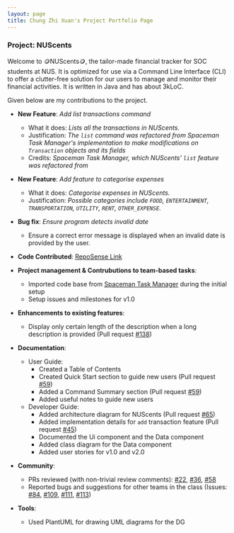 ```yaml
---
layout: page
title: Chung Zhi Xuan's Project Portfolio Page
---
```

### Project: NUScents

Welcome to 🪙NUScents🪙, the tailor-made financial tracker for SOC students at NUS. It is optimized for use via a 
Command Line Interface (CLI) to offer a clutter-free solution for our users to manage and monitor their financial 
activities. It is written in Java and has about 3kLoC.

Given below are my contributions to the project.

* **New Feature**: *Add list transactions command*
    * What it does: *Lists all the transactions in NUScents.*
    * Justification: *The `list` command was refactored from Spaceman Task Manager's implementation to make modifications on `Transaction` objects and its fields*
    * Credits: *Spaceman Task Manager, which NUScents' `list` feature was refactored from*


* **New Feature**: *Add feature to categorise expenses*
    * What it does: *Categorise expenses in NUScents.*
    * Justification: *Possible categories include `FOOD`, `ENTERTAINMENT`, `TRANSPORTATION`, `UTILITY`, `RENT`, 
  `OTHER_EXPENSE`.*


* **Bug fix**: *Ensure program detects invalid date*
  * Ensure a correct error message is displayed when an invalid date is provided by the user.


* **Code Contributed**: [RepoSense Link](https://nus-cs2113-ay2324s1.github.io/tp-dashboard/?search=&sort=groupTitle&sortWithin=title&timeframe=commit&mergegroup=&groupSelect=groupByRepos&breakdown=true&checkedFileTypes=docs~functional-code~test-code&since=2023-09-22&tabOpen=true&tabType=authorship&tabAuthor=spaceman03&tabRepo=AY2324S1-CS2113-T18-4%2Ftp%5Bmaster%5D&authorshipIsMergeGroup=false&authorshipFileTypes=docs~functional-code~test-code&authorshipIsBinaryFileTypeChecked=false&authorshipIsIgnoredFilesChecked=false)


* **Project management & Contrubutions to team-based tasks**:
    * Imported code base from [Spaceman Task Manager](https://github.com/spaceman03/ip/) during the initial setup
    * Setup issues and milestones for v1.0


* **Enhancements to existing features**:
    * Display only certain length of the description when a long description is provided (Pull request [\#138](https://github.com/AY2324S1-CS2113-T18-4/tp/pull/138))


* **Documentation**:
    * User Guide:
        * Created a Table of Contents 
        * Created Quick Start section to guide new users (Pull request [\#59](https://github.com/AY2324S1-CS2113-T18-4/tp/pull/59))
        * Added a Command Summary section (Pull request [\#59](https://github.com/AY2324S1-CS2113-T18-4/tp/pull/59))
        * Added useful notes to guide new users
    * Developer Guide:
        * Added architecture diagram for NUScents (Pull request [\#65](https://github.com/AY2324S1-CS2113-T18-4/tp/pull/65))
        * Added implementation details for `add` transaction feature (Pull request [\#45](https://github.com/AY2324S1-CS2113-T18-4/tp/pull/45))
        * Documented the Ui component and the Data component
        * Added class diagram for the Data component
        * Added user stories for v1.0 and v2.0


* **Community**:
    * PRs reviewed (with non-trivial review comments): [\#22](https://github.com/AY2324S1-CS2113-T18-4/tp/pull/22), [\#36](https://github.com/AY2324S1-CS2113-T18-4/tp/pull/36), [\#58](https://github.com/AY2324S1-CS2113-T18-4/tp/pull/36)
    * Reported bugs and suggestions for other teams in the class (Issues: [\#84](https://github.com/AY2324S1-CS2113-F11-3/tp/issues/84), [\#109](https://github.com/AY2324S1-CS2113-F11-3/tp/issues/109), [\#111](https://github.com/AY2324S1-CS2113-F11-3/tp/issues/111), [\#113](https://github.com/AY2324S1-CS2113-F11-3/tp/issues/113))


* **Tools**:
    * Used PlantUML for drawing UML diagrams for the DG
